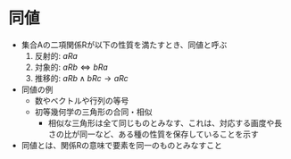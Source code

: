 # 同値

- 集合Aの二項関係Rが以下の性質を満たすとき、同値と呼ぶ
  1. 反射的: $aRa$
  2. 対象的: $aRb \iff bRa$
  3. 推移的: $aRb \land bRc \to aRc$
- 同値の例
  - 数やベクトルや行列の等号
  - 初等幾何学の三角形の合同・相似
    - 相似な三角形は全て同じものとみなす、これは、対応する画度や長さの比が同一など、ある種の性質を保存していることを示す
- 同値とは、関係Rの意味で要素を同一のものとみなすこと
